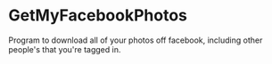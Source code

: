 GetMyFacebookPhotos
===================

Program to download all of your photos off facebook, including other people's that you're tagged in.
